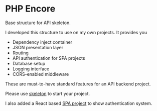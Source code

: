# PHP Encore
Base structure for API skeleton.

I developed this structure to use on my own projects. It provides you

* Dependency inject container
* JSON presentation layer
* Routing
* API authentication for SPA projects
* Database setup
* Logging interface
* CORS-enabled middleware


These are must-to-have standard features for an API backend project. 

Please use [skeleton](https://github.com/octophp/skeleton) to start your project. 

I also added a React based [SPA project](https://github.com/octophp/frontend) to show authentication system.



